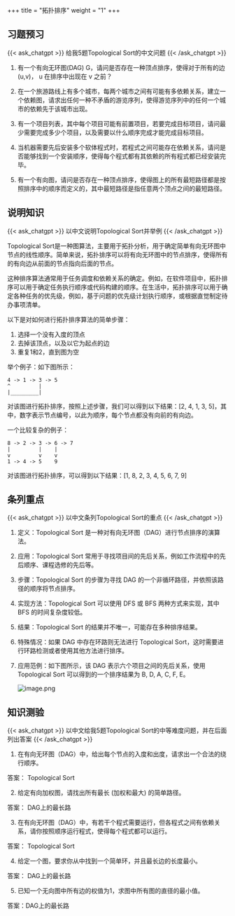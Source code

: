 +++
title = "拓扑排序"
weight = "1"
+++
## 习题预习
{{< ask_chatgpt >}}
给我5题Topological Sort的中文问题
{{< /ask_chatgpt >}}



1. 有一个有向无环图(DAG) G，请问是否存在一种顶点排序，使得对于所有的边 (u,v)， u 在排序中出现在 v 之前？

2. 在一个旅游路线上有多个城市，每两个城市之间有可能有多依赖关系，建立一个依赖图，请求出任何一种不矛盾的游览序列，使得游览序列中的任何一个城市的依赖先于该城市出现。

3. 有一个项目列表，其中每个项目可能有前置项目，若要完成目标项目，请问最少需要完成多少个项目，以及需要以什么顺序完成才能完成目标项目。

4. 当机器需要先后安装多个软体程式时，若程式之间可能存在依赖关系，请问是否能够找到一个安装顺序，使得每个程式都有其依赖的所有程式都已经安装完毕。

5. 有一个有向图，请问是否存在一种顶点排序，使得图上的所有最短路径都是按照排序中的顺序而定义的，其中最短路径是指任意两个顶点之间的最短路径。   

## 说明知识
{{< ask_chatgpt >}}
以中文说明Topological Sort并举例
{{< /ask_chatgpt >}}



Topological Sort是一种图算法，主要用于拓扑分析，用于确定简单有向无环图中节点的线性顺序。简单来说，拓扑排序可以将有向无环图中的节点排序，使得所有的有向边从前面的节点指向后面的节点。

这种排序算法通常用于任务调度和依赖关系的确定。例如，在软件项目中，拓扑排序可以用于确定任务执行顺序或代码构建的顺序。在生活中，拓扑排序可以用于确定各种任务的优先级，例如，基于问题的优先级计划执行顺序，或根据直觉制定待办事项清单。

以下是对如何进行拓扑排序算法的简单步骤：
1. 选择一个没有入度的顶点
2. 去掉该顶点，以及以它为起点的边
3. 重复1和2，直到图为空

举个例子：如下图所示：

```
4 -> 1 -> 3 -> 5
^         |
|_________|
```

对该图进行拓扑排序，按照上述步骤，我们可以得到以下结果：[2, 4, 1, 3, 5]，其中，数字表示节点编号，以此为顺序，每个节点都没有向前的有向边。

一个比较复杂的例子：

```
8 -> 2 -> 3 -> 6 -> 7
|         |    |
v         v    v
1 -> 4 -> 5    9
```

对该图进行拓扑排序，可以得到以下结果：[1, 8, 2, 3, 4, 5, 6, 7, 9]   

## 条列重点
{{< ask_chatgpt >}}
以中文条列Topological Sort的重点
{{< /ask_chatgpt >}}

1. 定义：Topological Sort 是一种对有向无环图（DAG）进行节点排序的演算法。

2. 应用：Topological Sort 常用于寻找项目间的先后关系，例如工作流程中的先后顺序、课程选修的先后等。

3. 步骤：Topological Sort 的步骤为寻找 DAG 的一个非循环路径，并依照该路径的顺序将节点排序。

4. 实现方法：Topological Sort 可以使用 DFS 或 BFS 两种方式来实现，其中 BFS 的时间复杂度较低。

5. 结果：Topological Sort 的结果并不唯一，可能存在多种排序结果。

6. 特殊情况：如果 DAG 中存在环路则无法进行 Topological Sort，这时需要进行环路检测或者使用其他方法进行排序。

7. 应用范例：如下图所示，该 DAG 表示六个项目之间的先后关系，使用 Topological Sort 可以得到的一个排序结果为 B, D, A, C, F, E。

   ![image.png](https://i.imgur.com/XnoZwqa.png)   

## 知识测验
{{< ask_chatgpt >}}
以中文给我5题Topological Sort的中等难度问题，并在后面列出答案
{{< /ask_chatgpt >}}



1. 在有向无环图（DAG）中，给出每个节点的入度和出度，请求出一个合法的绕行顺序。

答案： Topological Sort

2. 给定有向加权图，请找出所有最长 (加权和最大) 的简单路径。

答案： DAG上的最长路

3. 在有向无环图（DAG）中，有若干个程式需要运行，但各程式之间有依赖关系，请你按照顺序运行程式，使得每个程式都可以运行。

答案： Topological Sort

4. 给定一个图，要求你从中找到一个简单环，并且最长边的长度最小。

答案： DAG上的最长路

5. 已知一个无向图中所有边的权值为1，求图中所有图的直径的最小值。

答案：DAG上的最长路   

